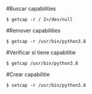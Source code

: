 #Buscar capabilities

`$ getcap -r / 2>/dev/null`


#Remover capabilities

`$ getcap -r /usr/bin/python3.8`


#Verificar si tiene capabilitie

`$ getcap /usr/bin/python3.8`


#Crear capabilitie

`$ setcap -r /usr/bin/python3.8`
